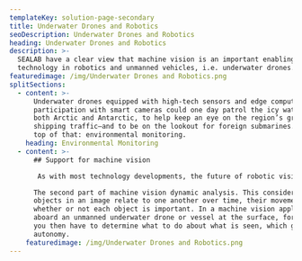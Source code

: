 ```yaml
---
templateKey: solution-page-secondary
title: Underwater Drones and Robotics
seoDescription: Underwater Drones and Robotics
heading: Underwater Drones and Robotics
description: >-
  SEALAB have a clear view that machine vision is an important enabling
  technology in robotics and unmanned vehicles, i.e. underwater drones.
featuredimage: /img/Underwater Drones and Robotics.png
splitSections:
  - content: >-
      Underwater drones equipped with high-tech sensors and edge computing in
      participation with smart cameras could one day patrol the icy waters of
      both Arctic and Antarctic, to help keep an eye on the region’s growing
      shipping traffic—and to be on the lookout for foreign submarines. And on
      top of that: environmental monitoring.
    heading: Environmental Monitoring
  - content: >-
      ## Support for machine vision

       As with most technology developments, the future of robotic vision has two parents — government and private industry. To success with underwater drones, you will need smart 2D and 3D cameras from SEALAB in combination with the company’s FPGA technology and behind that - a sweep of sensors. Static data understanding has three goals: classify objects in the image; understand relationships between objects in the image, such as which ones are closer than others and which objects are moving; and determine how the objects in the image relate to the people viewing the image.

      The second part of machine vision dynamic analysis. This considers how
      objects in an image relate to one another over time, their movement, and
      whether or not each object is important. In a machine vision application
      aboard an unmanned underwater drone or vessel at the surface, for example,
      you then have to determine what to do about what is seen, which gets into
      autonomy.
    featuredimage: /img/Underwater Drones and Robotics.png
---
```


